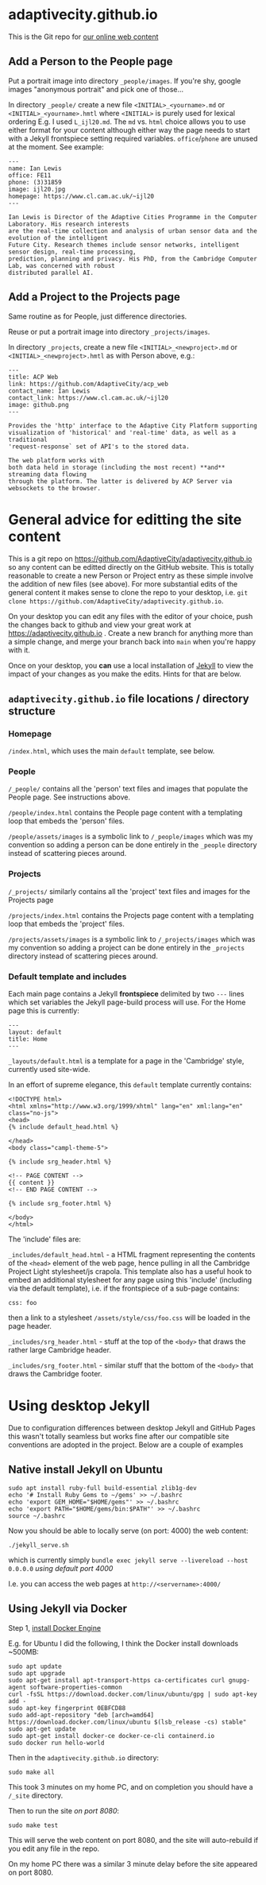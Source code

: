 # adaptivecity.github.io

This is the Git repo for [our online web content](https://adaptivecity.github.io)

## Add a Person to the People page

Put a portrait image into directory `_people/images`. If you're shy, google images "anonymous portrait" and pick one
of those...

In directory `_people/` create a new file `<INITIAL>_<yourname>.md` or `<INITIAL>_<yourname>.hmtl` where
`<INITIAL>` is purely used for lexical ordering E.g. I used `L_ijl20.md`.
The `md` vs. `html` choice allows you to use either format for your content although either way
the page needs to start with a Jekyll frontspiece setting required variables. `office`/`phone` are
unused at the moment. See example:

```
---
name: Ian Lewis
office: FE11
phone: (3)31859
image: ijl20.jpg
homepage: https://www.cl.cam.ac.uk/~ijl20
---

Ian Lewis is Director of the Adaptive Cities Programme in the Computer Laboratory. His research interests
are the real-time collection and analysis of urban sensor data and the evolution of the intelligent
Future City. Research themes include sensor networks, intelligent sensor design, real-time processing,
prediction, planning and privacy. His PhD, from the Cambridge Computer Lab, was concerned with robust
distributed parallel AI.
```

## Add a Project to the Projects page

Same routine as for People, just difference directories.

Reuse or put a portrait image into directory `_projects/images`.

In directory `_projects`, create a new file `<INITIAL>_<newproject>.md` or `<INITIAL>_<newproject>.hmtl`
as with Person above, e.g.:

```
---
title: ACP Web
link: https://github.com/AdaptiveCity/acp_web
contact_name: Ian Lewis
contact_link: https://www.cl.cam.ac.uk/~ijl20
image: github.png
---

Provides the 'http' interface to the Adaptive City Platform supporting
visualization of 'historical' and 'real-time' data, as well as a traditional
'request-response` set of API's to the stored data.

The web platform works with
both data held in storage (including the most recent) **and** streaming data flowing
through the platform. The latter is delivered by ACP Server via websockets to the browser.
```

# General advice for editting the site content

This is a git repo on https://github.com/AdaptiveCity/adaptivecity.github.io so any content can be
editted directly on the GitHub website. This is totally reasonable to create a new Person or Project
entry as these simple involve the addition of new files (see above). For more substantial edits of
the general content it makes sense to clone the repo to your desktop, i.e.
`git clone https://github.com/AdaptiveCity/adaptivecity.github.io`.

On your desktop you can edit any files with the editor of your choice, push the changes back to
github and view your great work at https://adaptivecity.github.io . Create a new branch for anything
more than a simple change, and merge your branch back into `main` when you're happy with it.

Once on your desktop, you **can** use a local installation of [Jekyll](https://jekyllrb.com/)
to view the impact of your changes as you make the edits. Hints for that are below.

## `adaptivecity.github.io` file locations / directory structure

### Homepage

`/index.html`, which uses the main `default` template, see below.

### People

`/_people/` contains all the 'person' text files and images that populate the People page. See instructions above.

`/people/index.html` contains the People page content with a templating loop that embeds the 'person' files.

`/people/assets/images` is a symbolic link to `/_people/images` which was my convention so adding
a person can be done entirely in the `_people` directory instead of scattering pieces around.

### Projects

`/_projects/` similarly contains all the 'project' text files and images for the Projects page

`/projects/index.html` contains the Projects page content with a templating loop that embeds the 'project' files.

`/projects/assets/images` is a symbolic link to `/_projects/images` which was my convention so adding
a project can be done entirely in the `_projects` directory instead of scattering pieces around.

### Default template and includes

Each main page contains a Jekyll **frontspiece** delimited by two `---` lines which set variables the Jekyll page-build
process will use. For the Home page this is currently:
```
---
layout: default
title: Home
---
```

`_layouts/default.html` is a template for a page in the 'Cambridge' style, currently used site-wide.

In an effort of supreme elegance, this `default` template currently contains:
```
<!DOCTYPE html>
<html xmlns="http://www.w3.org/1999/xhtml" lang="en" xml:lang="en" class="no-js">
<head>
{% include default_head.html %}

</head>
<body class="campl-theme-5">

{% include srg_header.html %}

<!-- PAGE CONTENT -->
{{ content }}
<!-- END PAGE CONTENT -->

{% include srg_footer.html %}

</body>
</html>
```

The 'include' files are:

`_includes/default_head.html` - a HTML fragment representing the contents of the `<head>` element of the web page, hence
pulling in all the Cambridge Project Light stylesheet/js crapola. This template also has a useful hook to embed an
additional stylesheet for any page using this 'include' (including via the default template), i.e. if the frontspiece
of a sub-page contains:
```
css: foo
```
then a link to a stylesheet `/assets/style/css/foo.css` will be loaded in the page header.

`_includes/srg_header.html` - stuff at the top of the `<body>` that draws the rather large Cambridge header.

`_includes/srg_footer.html` - similar stuff that the bottom of the `<body>` that draws the Cambridge footer.

# Using desktop Jekyll

Due to configuration differences between desktop Jekyll and GitHub Pages this wasn't totally
seamless but works fine after our compatible site conventions are adopted in the project. Below
are a couple of examples

## Native install Jekyll on Ubuntu

```
sudo apt install ruby-full build-essential zlib1g-dev
echo '# Install Ruby Gems to ~/gems' >> ~/.bashrc
echo 'export GEM_HOME="$HOME/gems"' >> ~/.bashrc
echo 'export PATH="$HOME/gems/bin:$PATH"' >> ~/.bashrc
source ~/.bashrc
```

Now you should be able to locally serve (on port: 4000) the web content:

```
./jekyll_serve.sh
```
which is currently simply `bundle exec jekyll serve --livereload --host 0.0.0.0` *using default port 4000*

I.e. you can access the web pages at `http://<servername>:4000/`

## Using Jekyll via Docker

Step 1, [install Docker Engine](https://docs.docker.com/engine/install/)

E.g. for Ubuntu I did the following, I think the Docker install downloads ~500MB:
```
sudo apt update
sudo apt upgrade
sudo apt-get install apt-transport-https ca-certificates curl gnupg-agent software-properties-common
curl -fsSL https://download.docker.com/linux/ubuntu/gpg | sudo apt-key add -
sudo apt-key fingerprint 0EBFCD88
sudo add-apt-repository "deb [arch=amd64] https://download.docker.com/linux/ubuntu $(lsb_release -cs) stable"
sudo apt-get update
sudo apt-get install docker-ce docker-ce-cli containerd.io
sudo docker run hello-world
```

Then in the `adaptivecity.github.io` directory:
```
sudo make all
```
This took 3 minutes on my home PC, and on completion you should have a `/_site` directory.

Then to run the site *on port 8080*:
```
sudo make test
```

This will serve the web content on port 8080, and the site will auto-rebuild if you edit any file in the repo.

On my home PC there was a similar 3 minute delay before the site appeared on port 8080.
